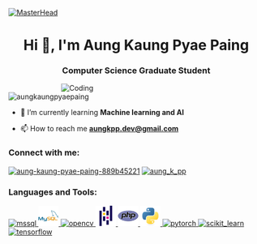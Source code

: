 [![MasterHead](https://img.freepik.com/free-vector/machine-learning-banner-artificial-intelligence_107791-611.jpg?w=2000&t=st=1696749581~exp=1696750181~hmac=98eab39e6e1396cf0b7dbb9994bf6d2c255d0e1e08f21ed16bff344ecc3c3508)](https://github.com/aungkaungpyaepaing/)
<h1 align="center">Hi 👋, I'm Aung Kaung Pyae Paing</h1>
<h3 align="center">Computer Science Graduate Student</h3>

<img align="right" alt="Coding" width="400" src="https://cdn.dribbble.com/userupload/3382003/file/original-7da4b54d8bb87c9a6f57dbd4a752e7c3.gif">

<p align="left"> <img src="https://komarev.com/ghpvc/?username=aungkaungpyaepaing&label=Profile%20views&color=0e75b6&style=flat" alt="aungkaungpyaepaing" /> </p>

- 🌱 I’m currently learning **Machine learning and AI**

- 📫 How to reach me **aungkpp.dev@gmail.com**

<h3 align="left">Connect with me:</h3>
<p align="left">
<a href="https://linkedin.com/in/aung-kaung-pyae-paing-889b45221" target="blank"><img align="center" src="https://raw.githubusercontent.com/rahuldkjain/github-profile-readme-generator/master/src/images/icons/Social/linked-in-alt.svg" alt="aung-kaung-pyae-paing-889b45221" height="30" width="40" /></a>
<a href="https://instagram.com/aung_k_pp" target="blank"><img align="center" src="https://raw.githubusercontent.com/rahuldkjain/github-profile-readme-generator/master/src/images/icons/Social/instagram.svg" alt="aung_k_pp" height="30" width="40" /></a>
</p>

<h3 align="left">Languages and Tools:</h3>
<p align="left">  </a> <a href="https://www.microsoft.com/en-us/sql-server" target="_blank" rel="noreferrer"> <img src="https://www.svgrepo.com/show/303229/microsoft-sql-server-logo.svg" alt="mssql" width="40" height="40"/> </a> <a href="https://www.mysql.com/" target="_blank" rel="noreferrer"> <img src="https://raw.githubusercontent.com/devicons/devicon/master/icons/mysql/mysql-original-wordmark.svg" alt="mysql" width="40" height="40"/> </a> <a href="https://opencv.org/" target="_blank" rel="noreferrer"> <img src="https://www.vectorlogo.zone/logos/opencv/opencv-icon.svg" alt="opencv" width="40" height="40"/> </a> <a href="https://pandas.pydata.org/" target="_blank" rel="noreferrer"> <img src="https://raw.githubusercontent.com/devicons/devicon/2ae2a900d2f041da66e950e4d48052658d850630/icons/pandas/pandas-original.svg" alt="pandas" width="40" height="40"/> </a> <a href="https://www.php.net" target="_blank" rel="noreferrer"> <img src="https://raw.githubusercontent.com/devicons/devicon/master/icons/php/php-original.svg" alt="php" width="40" height="40"/> </a> <a href="https://www.python.org" target="_blank" rel="noreferrer"> <img src="https://raw.githubusercontent.com/devicons/devicon/master/icons/python/python-original.svg" alt="python" width="40" height="40"/> </a> <a href="https://pytorch.org/" target="_blank" rel="noreferrer"> <img src="https://www.vectorlogo.zone/logos/pytorch/pytorch-icon.svg" alt="pytorch" width="40" height="40"/> </a> <a href="https://scikit-learn.org/" target="_blank" rel="noreferrer"> <img src="https://upload.wikimedia.org/wikipedia/commons/0/05/Scikit_learn_logo_small.svg" alt="scikit_learn" width="40" height="40"/> </a> <a href="https://www.tensorflow.org" target="_blank" rel="noreferrer"> <img src="https://www.vectorlogo.zone/logos/tensorflow/tensorflow-icon.svg" alt="tensorflow" width="40" height="40"/> </a> </p>

